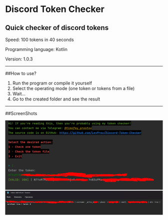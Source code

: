 # Discord Token Checker
## Quick checker of discord tokens

Speed: 100 tokens in 40 seconds

Programming language: Kotlin

Version: 1.0.3

---

##How to use?

1. Run the program or compile it yourself
2. Select the operating mode (one token or tokens from a file)
3. Wait...
4. Go to the created folder and see the result

---

##ScreenShots

<img src="images/1.png"/>
<img src="images/2.png"/>
